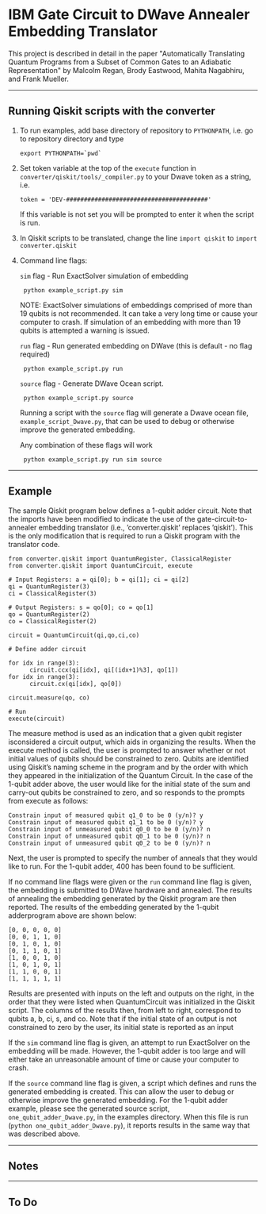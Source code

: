 # IBM Gate Circuit to DWave Annealer Embedding Translator

This project is described in detail in the paper "Automatically Translating Quantum Programs from a Subset of Common Gates to an Adiabatic Representation" by Malcolm Regan, Brody Eastwood, Mahita Nagabhiru, and Frank Mueller.

-----------------------------------------------------------------------------

## Running Qiskit scripts with the converter

1) To run examples, add base directory of repository to ```PYTHONPATH```, i.e. go to repository directory and type

      ```export PYTHONPATH=`pwd` ```

2) Set token variable at the top of the ```execute``` function in ```converter/qiskit/tools/_compiler.py``` to your Dwave token as a string, i.e.

      ```token = 'DEV-########################################'```

      If this variable is not set you will be prompted to enter it when the script is run.

3) In Qiskit scripts to be translated, change the line ```import qiskit``` to ```import converter.qiskit```


4) Command line flags:

      ```sim``` flag - Run ExactSolver simulation of embedding
        
        python example_script.py sim
     
      NOTE: ExactSolver simulations of embeddings comprised of more than 19 qubits is not recommended. It can take a very long time or cause your computer to crash. If simulation of an embedding with more than 19 qubits is attempted a warning is issued.
     
      ```run``` flag - Run generated embedding on DWave (this is default - no flag required) 
        
        python example_script.py run
        
      ```source``` flag -  Generate DWave Ocean script.
        
        python example_script.py source
       
      Running a script with the ```source``` flag will generate a Dwave ocean file, ```example_script_Dwave.py```, that can be used to debug or otherwise improve the generated embedding.
        
      Any combination of these flags will work 
        
        python example_script.py run sim source


-----------------------------------------------------------------------------

## Example

The  sample  Qiskit  program  below  defines  a  1-qubit  adder  circuit.  Note  that  the  imports  have  been  modified  to  indicate  the  use of the gate-circuit-to-annealer embedding translator (i.e., ’converter.qiskit’ replaces ’qiskit’). This is the only modification that is required to run a Qiskit program with the translator code.


```
from converter.qiskit import QuantumRegister, ClassicalRegister
from converter.qiskit import QuantumCircuit, execute

# Input Registers: a = qi[0]; b = qi[1]; ci = qi[2]
qi = QuantumRegister(3)
ci = ClassicalRegister(3)

# Output Registers: s = qo[0]; co = qo[1]
qo = QuantumRegister(2)
co = ClassicalRegister(2)

circuit = QuantumCircuit(qi,qo,ci,co)

# Define adder circuit

for idx in range(3):
      circuit.ccx(qi[idx], qi[(idx+1)%3], qo[1])
for idx in range(3):
      circuit.cx(qi[idx], qo[0])

circuit.measure(qo, co)

# Run
execute(circuit)
```

The measure method is used as an indication that a given qubit register isconsidered a circuit output, which aids in organizing the results. When  the execute method  is called,  the  user  is  prompted  to  answer  whether  or  not  initial  values  of  qubits should be constrained to zero. Qubits are identified using Qiskit’s naming scheme in the program and by the order with which they appeared in the initialization of the Quantum Circuit. In the case of the 1-qubit adder above, the user would like for the initial state of the sum and carry-out qubits be constrained to zero, and so responds to the prompts from execute as follows:

```
Constrain input of measured qubit q1_0 to be 0 (y/n)? y
Constrain input of measured qubit q1_1 to be 0 (y/n)? y
Constrain input of unmeasured qubit q0_0 to be 0 (y/n)? n
Constrain input of unmeasured qubit q0_1 to be 0 (y/n)? n
Constrain input of unmeasured qubit q0_2 to be 0 (y/n)? n
```

Next, the user is prompted to specify the number of anneals that they would like to run. For the 1-qubit adder, 400 has been found to be sufficient.

If no command line flags were given or the ```run``` command line flag is given, the embedding is submitted to DWave hardware and annealed. The  results  of  annealing  the  embedding  generated  by  the  Qiskit  program are then reported. The results of the embedding generated by the 1-qubit adderprogram above are shown below:

```
[0, 0, 0, 0, 0]
[0, 0, 1, 1, 0]
[0, 1, 0, 1, 0]
[0, 1, 1, 0, 1]
[1, 0, 0, 1, 0]
[1, 0, 1, 0, 1]
[1, 1, 0, 0, 1]
[1, 1, 1, 1, 1]
```

Results are presented with inputs on the left and outputs on the right, in the order that they were listed when QuantumCircuit was initialized in the Qiskit script. The columns of the results then, from left to right, correspond to qubits a, b, ci, s, and co. Note that if the initial state of an output is not constrained to zero by the user, its initial state is reported as an input

If the ```sim``` command line flag is given, an attempt to run ExactSolver on the embedding will be made. However, the 1-qubit adder is too large and will either take an unreasonable amount of time or cause your computer to crash.

If the ```source``` command line flag is given, a script which defines and runs the generated embedding is created. This can allow the user to debug or otherwise improve the generated embedding. For the 1-qubit adder example, please see the generated source script, ```one_qubit_adder_Dwave.py```, in the examples directory. When this file is run (```python one_qubit_adder_Dwave.py```), it reports results in the same way that was described above.

-----------------------------------------------------------------------------

## Notes



-----------------------------------------------------------------------------

## To Do
